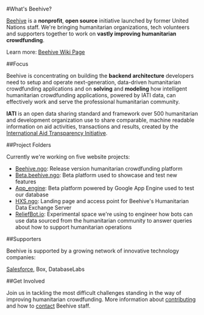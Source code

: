 #What's Beehive?

[Beehive](http://beehive.ngo) is a **nonprofit**, **open source** initiative launched by former United Nations staff. We're bringing humanitarian organizations, tech volunteers and supporters together to work on **vastly improving humanitarian crowdfunding**.

Learn more: [Beehive Wiki Page]()

##Focus

Beehive is concentrating on building the **backend architecture** developers need to setup and operate next-generation, data-driven humanitarian crowdfunding applications and on **solving** and **modeling** how intelligent humanitarian crowdfunding applications, powered by IATI data, can effectively work and serve the professional humanitarian community.

**IATI** is an open data sharing standard and framework over 500 humanitarian and development organization use to share comparable, machine readable information on aid activities, transactions and results, created by the [International Aid Transparency Initiative](http://iatistandard.org).

##Project Folders

Currently we're working on five website projects:

- [Beehive.ngo](): Release version humanitarian crowdfunding platform
- [Beta.beehive.ngo](): Beta platform used to showcase and test new features 
- [App_engine](): Beta platform powered by Google App Engine used to test our database
- [HXS.ngo](): Landing page and access point for Beehive's Humanitarian Data Exchange Server
- [ReliefBot.io](): Experimental space we're using to engineer how bots can use data sourced from the humanitarian community to answer queries about how to support humanitarian operations

##Supporters

Beehive is supported by a growing network of innovative technology companies:

[Salesforce](), Box, DatabaseLabs


##Get Involved

Join us in tackling the most difficult challenges standing in the way of improving humanitarian crowdfunding. More information about [contributing]() and how to [contact]() Beehive staff.

